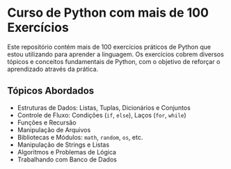 # Curso de Python com mais de 100 Exercícios

Este repositório contém mais de 100 exercícios práticos de Python que estou utilizando para aprender a linguagem. Os exercícios cobrem diversos tópicos e conceitos fundamentais de Python, com o objetivo de reforçar o aprendizado através da prática.

## Tópicos Abordados

- Estruturas de Dados: Listas, Tuplas, Dicionários e Conjuntos
- Controle de Fluxo: Condições (`if`, `else`), Laços (`for`, `while`)
- Funções e Recursão
- Manipulação de Arquivos
- Bibliotecas e Módulos: `math`, `random`, `os`, etc.
- Manipulação de Strings e Listas
- Algoritmos e Problemas de Lógica
- Trabalhando com Banco de Dados
